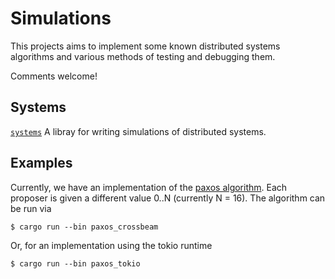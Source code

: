 # Simulations

This projects aims to implement some known distributed systems algorithms and various methods of testing and debugging them. 

Comments welcome!

## Systems
[`systems`](./systems) A libray for writing simulations of distributed systems.

## Examples
Currently, we have an implementation of the [paxos algorithm](https://en.wikipedia.org/wiki/Paxos_(computer_science)). Each proposer is given a different value 0..N (currently N = 16). The algorithm can be run via
```
$ cargo run --bin paxos_crossbeam
```
Or, for an implementation using the tokio runtime
```
$ cargo run --bin paxos_tokio
```
